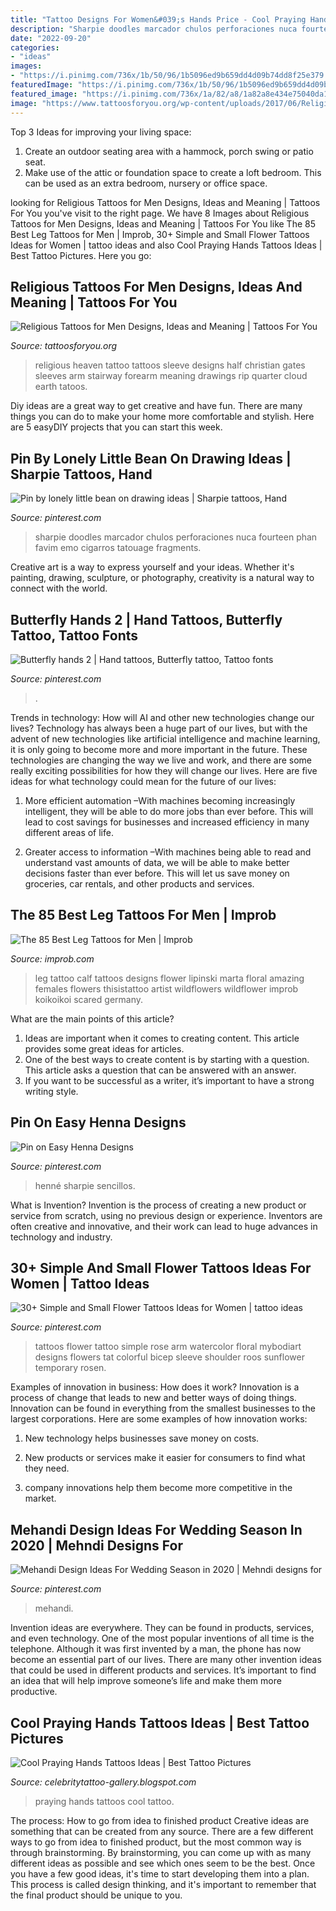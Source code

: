 ```yaml
---
title: "Tattoo Designs For Women&#039;s Hands Price - Cool Praying Hands Tattoos Ideas"
description: "Sharpie doodles marcador chulos perforaciones nuca fourteen phan favim emo cigarros tatouage fragments"
date: "2022-09-20"
categories:
- "ideas"
images:
- "https://i.pinimg.com/736x/1b/50/96/1b5096ed9b659dd4d09b74dd8f25e379.jpg"
featuredImage: "https://i.pinimg.com/736x/1b/50/96/1b5096ed9b659dd4d09b74dd8f25e379.jpg"
featured_image: "https://i.pinimg.com/736x/1a/82/a8/1a82a8e434e75040da18fd4bcdd59bcc.jpg?b=t"
image: "https://www.tattoosforyou.org/wp-content/uploads/2017/06/Religious-Tattoos-for-Men-on-Arm.jpg"
---
```



Top 3 Ideas for improving your living space:
1. Create an outdoor seating area with a hammock, porch swing or patio seat.
2. Make use of the attic or foundation space to create a loft bedroom. This can be used as an extra bedroom, nursery or office space.

	

		
looking for Religious Tattoos for Men Designs, Ideas and Meaning | Tattoos For You you've visit to the right page. We have 8 Images about Religious Tattoos for Men Designs, Ideas and Meaning | Tattoos For You like The 85 Best Leg Tattoos for Men | Improb, 30+ Simple and Small Flower Tattoos Ideas for Women | tattoo ideas and also Cool Praying Hands Tattoos Ideas | Best Tattoo Pictures. Here you go:
		
    
## Religious Tattoos For Men Designs, Ideas And Meaning | Tattoos For You

<img loading=lazy src="https://www.tattoosforyou.org/wp-content/uploads/2017/06/Religious-Tattoos-for-Men-on-Arm.jpg" onerror="this.onerror=null;this.src='https://tse1.mm.bing.net/th?id=OIP.tk46uu9xHaVdXzJ9RAHk0gHaJ4&amp;pid=15.1';" alt="Religious Tattoos for Men Designs, Ideas and Meaning | Tattoos For You">

_Source: tattoosforyou.org_

>religious heaven tattoo tattoos sleeve designs half christian gates sleeves arm stairway forearm meaning drawings rip quarter cloud earth tatoos. 

	

Diy ideas are a great way to get creative and have fun. There are many things you can do to make your home more comfortable and stylish. Here are 5 easyDIY projects that you can start this week.

    
## Pin By Lonely Little Bean On Drawing Ideas | Sharpie Tattoos, Hand

<img loading=lazy src="https://i.pinimg.com/originals/63/2b/b2/632bb242a04cd634712851a964c4dd41.jpg" onerror="this.onerror=null;this.src='https://tse1.mm.bing.net/th?id=OIP.p9d71mKhifZb7J9NsB0APwAAAA&amp;pid=15.1';" alt="Pin by lonely little bean on drawing ideas | Sharpie tattoos, Hand">

_Source: pinterest.com_

>sharpie doodles marcador chulos perforaciones nuca fourteen phan favim emo cigarros tatouage fragments. 

	

Creative art is a way to express yourself and your ideas. Whether it's painting, drawing, sculpture, or photography, creativity is a natural way to connect with the world.

    
## Butterfly Hands 2 | Hand Tattoos, Butterfly Tattoo, Tattoo Fonts

<img loading=lazy src="https://i.pinimg.com/originals/6d/cf/a0/6dcfa04de694a8aaa6ac3982e84a25b8.jpg" onerror="this.onerror=null;this.src='https://tse4.mm.bing.net/th?id=OIP.rhNmp9sngQYdmPF6WoszmAHaGN&amp;pid=15.1';" alt="Butterfly hands 2 | Hand tattoos, Butterfly tattoo, Tattoo fonts">

_Source: pinterest.com_

>. 

	

Trends in technology: How will AI and other new technologies change our lives?
Technology has always been a huge part of our lives, but with the advent of new technologies like artificial intelligence and machine learning, it is only going to become more and more important in the future. These technologies are changing the way we live and work, and there are some really exciting possibilities for how they will change our lives. Here are five ideas for what technology could mean for the future of our lives:
1. More efficient automation –With machines becoming increasingly intelligent, they will be able to do more jobs than ever before. This will lead to cost savings for businesses and increased efficiency in many different areas of life.

2. Greater access to information –With machines being able to read and understand vast amounts of data, we will be able to make better decisions faster than ever before. This will let us save money on groceries, car rentals, and other products and services.

    
## The 85 Best Leg Tattoos For Men | Improb

<img loading=lazy src="https://cdn.improb.com/wp-content/uploads/2017/10/floral-leg-tattoo-for-guys.jpg" onerror="this.onerror=null;this.src='https://tse2.mm.bing.net/th?id=OIP.rB0qP1RWrCSwP8vn6Mi-VgHaLe&amp;pid=15.1';" alt="The 85 Best Leg Tattoos for Men | Improb">

_Source: improb.com_

>leg tattoo calf tattoos designs flower lipinski marta floral amazing females flowers thisistattoo artist wildflowers wildflower improb koikoikoi scared germany. 

	

What are the main points of this article?
1. Ideas are important when it comes to creating content. This article provides some great ideas for articles.
2. One of the best ways to create content is by starting with a question. This article asks a question that can be answered with an answer.
3. If you want to be successful as a writer, it’s important to have a strong writing style.

    
## Pin On Easy Henna Designs

<img loading=lazy src="https://i.pinimg.com/736x/34/6f/39/346f39fe9886ec9fca96bcc08a203220.jpg" onerror="this.onerror=null;this.src='https://tse1.mm.bing.net/th?id=OIP.cuBDAglG5BT8UMHu0v0QsAHaJ3&amp;pid=15.1';" alt="Pin on Easy Henna Designs">

_Source: pinterest.com_

>henné sharpie sencillos. 

	

What is Invention?
Invention is the process of creating a new product or service from scratch, using no previous design or experience. Inventors are often creative and innovative, and their work can lead to huge advances in technology and industry.

    
## 30+ Simple And Small Flower Tattoos Ideas For Women | Tattoo Ideas

<img loading=lazy src="https://i.pinimg.com/736x/1a/82/a8/1a82a8e434e75040da18fd4bcdd59bcc.jpg?b=t" onerror="this.onerror=null;this.src='https://tse1.mm.bing.net/th?id=OIP.hbh8vBj25rRFRG88n0C_swHaL8&amp;pid=15.1';" alt="30+ Simple and Small Flower Tattoos Ideas for Women | tattoo ideas">

_Source: pinterest.com_

>tattoos flower tattoo simple rose arm watercolor floral mybodiart designs flowers tat colorful bicep sleeve shoulder roos sunflower temporary rosen. 

	

Examples of innovation in business: How does it work?
Innovation is a process of change that leads to new and better ways of doing things. Innovation can be found in everything from the smallest businesses to the largest corporations. Here are some examples of how innovation works:
1. New technology helps businesses save money on costs.

2. New products or services make it easier for consumers to find what they need.

3. company innovations help them become more competitive in the market.


    
## Mehandi Design Ideas For Wedding Season In 2020 | Mehndi Designs For

<img loading=lazy src="https://i.pinimg.com/736x/1b/50/96/1b5096ed9b659dd4d09b74dd8f25e379.jpg" onerror="this.onerror=null;this.src='https://tse4.mm.bing.net/th?id=OIP.1R0fugOuF3TvGppvyGIvzwHaHW&amp;pid=15.1';" alt="Mehandi Design Ideas For Wedding Season in 2020 | Mehndi designs for">

_Source: pinterest.com_

>mehandi. 

	

Invention ideas are everywhere. They can be found in products, services, and even technology. One of the most popular inventions of all time is the telephone. Although it was first invented by a man, the phone has now become an essential part of our lives. There are many other invention ideas that could be used in different products and services. It’s important to find an idea that will help improve someone’s life and make them more productive.

    
## Cool Praying Hands Tattoos Ideas | Best Tattoo Pictures

<img loading=lazy src="http://1.bp.blogspot.com/-bC-0RbNS5TA/TwBnLd9aMDI/AAAAAAAAHq8/e_PKTQiLL14/s1600/Praying+Hands+Tattoos+%252831%2529.jpg" onerror="this.onerror=null;this.src='https://tse4.mm.bing.net/th?id=OIP.jmGvM-fZGVkK6vPM0aSlUgAAAA&amp;pid=15.1';" alt="Cool Praying Hands Tattoos Ideas | Best Tattoo Pictures">

_Source: celebritytattoo-gallery.blogspot.com_

>praying hands tattoos cool tattoo. 

	

The process: How to go from idea to finished product
Creative ideas are something that can be created from any source. There are a few different ways to go from idea to finished product, but the most common way is through brainstorming. By brainstorming, you can come up with as many different ideas as possible and see which ones seem to be the best. Once you have a few good ideas, it's time to start developing them into a plan. This process is called design thinking, and it's important to remember that the final product should be unique to you.

